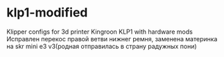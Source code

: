 # klp1-modified
Klipper configs for 3d printer Kingroon KLP1 with hardware mods
Исправлен перекос правой ветви нижнег ремня, заменена материнка на skr mini e3 v3(родная отправилась в страну радужных пони)
